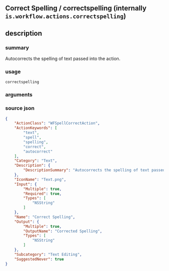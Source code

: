 
## Correct Spelling / correctspelling (internally `is.workflow.actions.correctspelling`)



## description
### summary
Autocorrects the spelling of text passed into the action.


### usage
`correctspelling `

### arguments


### source json

```json
{
	"ActionClass": "WFSpellCorrectAction",
	"ActionKeywords": [
		"text",
		"spell",
		"spelling",
		"correct",
		"autocorrect"
	],
	"Category": "Text",
	"Description": {
		"DescriptionSummary": "Autocorrects the spelling of text passed into the action."
	},
	"IconName": "Text.png",
	"Input": {
		"Multiple": true,
		"Required": true,
		"Types": [
			"NSString"
		]
	},
	"Name": "Correct Spelling",
	"Output": {
		"Multiple": true,
		"OutputName": "Corrected Spelling",
		"Types": [
			"NSString"
		]
	},
	"Subcategory": "Text Editing",
	"SuggestedNever": true
}
```
